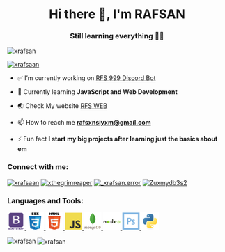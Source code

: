 <h1 align="center">Hi there 🥀, I'm RAFSAN</h1>
<h3 align="center">Still learning everything 🤦‍♂️</h3>

<p align="left"> <img src="https://komarev.com/ghpvc/?username=xrafsan&label=Profile%20views&color=0e75b6&style=flat" alt="xrafsan" /> </p>

<p align="left"> <a href="https://twitter.com/xrafsaan" target="blank"><img src="https://img.shields.io/twitter/follow/xrafsaan?logo=twitter&style=for-the-badge" alt="xrafsaan" /></a> </p>

- ✅ I’m currently working on [RFS 999 Discord Bot](https://discord.com/oauth2/authorize?client_id=779253364910718986&permissions=2134207679&scope=bot)

- 🌱 Currently learning **JavaScript and Web Development**

- 🌏 Check My website [RFS WEB](https://www.rfsbot.ml)

- 📫 How to reach me **rafsxnsiyxm@gmail.com**

- ⚡ Fun fact **I start my big projects after learning just the basics about em**

<h3 align="left">Connect with me:</h3>
<p align="left">
<a href="https://twitter.com/xrafsaan" target="blank"><img align="center" src="https://raw.githubusercontent.com/rahuldkjain/github-profile-readme-generator/master/src/images/icons/Social/twitter.svg" alt="xrafsaan" height="30" width="40" /></a>
<a href="https://fb.com/xthegrimreaper" target="blank"><img align="center" src="https://raw.githubusercontent.com/rahuldkjain/github-profile-readme-generator/master/src/images/icons/Social/facebook.svg" alt="xthegrimreaper" height="30" width="40" /></a>
<a href="https://instagram.com/_xrafsan.error" target="blank"><img align="center" src="https://raw.githubusercontent.com/rahuldkjain/github-profile-readme-generator/master/src/images/icons/Social/instagram.svg" alt="_xrafsan.error" height="30" width="40" /></a>
<a href="https://discord.gg/Zuxmydb3s2" target="blank"><img align="center" src="https://raw.githubusercontent.com/rahuldkjain/github-profile-readme-generator/master/src/images/icons/Social/discord.svg" alt="Zuxmydb3s2" height="30" width="40" /></a>
</p>

<h3 align="left">Languages and Tools:</h3>
<p align="left"> <a href="https://getbootstrap.com" target="_blank"> <img src="https://raw.githubusercontent.com/devicons/devicon/master/icons/bootstrap/bootstrap-plain-wordmark.svg" alt="bootstrap" width="40" height="40"/> </a> <a href="https://www.w3schools.com/css/" target="_blank"> <img src="https://raw.githubusercontent.com/devicons/devicon/master/icons/css3/css3-original-wordmark.svg" alt="css3" width="40" height="40"/> </a> <a href="https://www.w3.org/html/" target="_blank"> <img src="https://raw.githubusercontent.com/devicons/devicon/master/icons/html5/html5-original-wordmark.svg" alt="html5" width="40" height="40"/> </a> <a href="https://developer.mozilla.org/en-US/docs/Web/JavaScript" target="_blank"> <img src="https://raw.githubusercontent.com/devicons/devicon/master/icons/javascript/javascript-original.svg" alt="javascript" width="40" height="40"/> </a> <a href="https://www.mongodb.com/" target="_blank"> <img src="https://raw.githubusercontent.com/devicons/devicon/master/icons/mongodb/mongodb-original-wordmark.svg" alt="mongodb" width="40" height="40"/> </a> <a href="https://nodejs.org" target="_blank"> <img src="https://raw.githubusercontent.com/devicons/devicon/master/icons/nodejs/nodejs-original-wordmark.svg" alt="nodejs" width="40" height="40"/> </a> <a href="https://www.photoshop.com/en" target="_blank"> <img src="https://raw.githubusercontent.com/devicons/devicon/master/icons/photoshop/photoshop-line.svg" alt="photoshop" width="40" height="40"/> </a> <a href="https://www.python.org" target="_blank"> <img src="https://raw.githubusercontent.com/devicons/devicon/master/icons/python/python-original.svg" alt="python" width="40" height="40"/> </a> </p>

<p><img align="left" src="https://github-readme-stats.vercel.app/api/top-langs?username=xrafsan&show_icons=true&locale=en&layout=compact" alt="xrafsan" /></p>

<p>&nbsp;<img align="center" src="https://github-readme-stats.vercel.app/api?username=xrafsan&show_icons=true&locale=en" alt="xrafsan" /></p>
